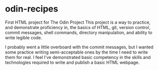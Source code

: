 # odin-recipes
First HTML project for The Odin Project
This project is a way to practice, and demonstrate proficiency in, the basics of HTML, git, version control, commit messages, shell commands, directory manipulation, and ability to write legible code.

I probably went a little overboard with the commit messages, but I wanted some practice writing semi-acceptable ones by the time I need to write them for real.  I feel I've demonstrated basic competency in the skills and technologies required to write and publish a basic HTML webpage.